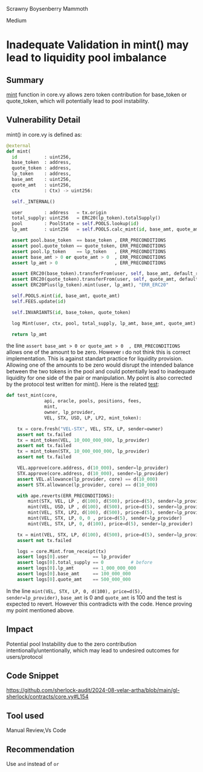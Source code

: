 Scrawny Boysenberry Mammoth

Medium

# Inadequate Validation in mint() may lead to liquidity pool imbalance

## Summary
[mint](https://github.com/sherlock-audit/2024-08-velar-artha/blob/main/gl-sherlock/contracts/core.vy#L154) function in core.vy allows  zero token contribution for base_token or quote_token, which will potentially lead to pool instability.
## Vulnerability Detail
mint() in core.vy is defined as:
```python
@external
def mint(
  id          : uint256,
  base_token  : address,
  quote_token : address,
  lp_token    : address,
  base_amt    : uint256,
  quote_amt   : uint256,
  ctx         : Ctx) -> uint256:

  self._INTERNAL()

  user        : address   = tx.origin
  total_supply: uint256   = ERC20(lp_token).totalSupply()
  pool        : PoolState = self.POOLS.lookup(id)
  lp_amt      : uint256   = self.POOLS.calc_mint(id, base_amt, quote_amt, total_supply, ctx)

  assert pool.base_token  == base_token , ERR_PRECONDITIONS
  assert pool.quote_token == quote_token, ERR_PRECONDITIONS
  assert pool.lp_token    == lp_token   , ERR_PRECONDITIONS
  assert base_amt > 0 or quote_amt > 0  , ERR_PRECONDITIONS
  assert lp_amt > 0                     , ERR_PRECONDITIONS

  assert ERC20(base_token).transferFrom(user, self, base_amt, default_return_value=True), "ERR_ERC20"
  assert ERC20(quote_token).transferFrom(user, self, quote_amt, default_return_value=True), "ERR_ERC20"
  assert ERC20Plus(lp_token).mint(user, lp_amt), "ERR_ERC20"

  self.POOLS.mint(id, base_amt, quote_amt)
  self.FEES.update(id)

  self.INVARIANTS(id, base_token, quote_token)

  log Mint(user, ctx, pool, total_supply, lp_amt, base_amt, quote_amt)

  return lp_amt
```
the line `assert base_amt > 0 or quote_amt > 0  , ERR_PRECONDITIONS` allows one of the amount to be zero. However ı do not think this is correct implementation. This is against standart practice for liquidity provision. Allowing one of the amounts to be zero would disrupt the intended balance between the two tokens in the pool and could potentially lead to inadequate liquidity for one side of the pair or manipulation.
My point is also corrected by the protocol test written for mint(). Here is the related [test](https://github.com/sherlock-audit/2024-08-velar-artha/blob/main/gl-sherlock/tests/core/test_core.py#L101):
```python
def test_mint(core,
              api, oracle, pools, positions, fees,
              mint,
              owner, lp_provider,
              VEL, STX, USD, LP, LP2, mint_token):

    tx = core.fresh("VEL-STX", VEL, STX, LP, sender=owner)
    assert not tx.failed
    tx = mint_token(VEL, 10_000_000_000, lp_provider)
    assert not tx.failed
    tx = mint_token(STX, 10_000_000_000, lp_provider)
    assert not tx.failed

    VEL.approve(core.address, d(10_000), sender=lp_provider)
    STX.approve(core.address, d(10_000), sender=lp_provider)
    assert VEL.allowance(lp_provider, core) == d(10_000)
    assert STX.allowance(lp_provider, core) == d(10_000)

    with ape.reverts(ERR_PRECONDITIONS):
        mint(STX, VEL, LP , d(100), d(500), price=d(5), sender=lp_provider)    # wrong token
        mint(VEL, USD, LP , d(100), d(500), price=d(5), sender=lp_provider)
        mint(VEL, STX, LP2, d(100), d(500), price=d(5), sender=lp_provider)
        mint(VEL, STX, LP, 0, 0 , price=d(5), sender=lp_provider)              # amt 0
        mint(VEL, STX, LP, 0, d(100), price=d(5), sender=lp_provider)  #@audit-issue disagrees with the code

    tx = mint(VEL, STX, LP, d(100), d(500), price=d(5), sender=lp_provider)
    assert not tx.failed

    logs = core.Mint.from_receipt(tx)
    assert logs[0].user         == lp_provider
    assert logs[0].total_supply == 0          # before
    assert logs[0].lp_amt       == 1_000_000_000
    assert logs[0].base_amt     == 100_000_000
    assert logs[0].quote_amt    == 500_000_000
```
In the line `mint(VEL, STX, LP, 0, d(100), price=d(5), sender=lp_provider)`, `base_amt` is 0 and `quote_amt` is 100 and the test is expected to revert. However this contradicts with the code. Hence proving my point mentioned above.
## Impact
Potential pool Instability due to the zero contribution intentionally/untentionally, which may lead to undesired outcomes for users/protocol
## Code Snippet
https://github.com/sherlock-audit/2024-08-velar-artha/blob/main/gl-sherlock/contracts/core.vy#L154
## Tool used
Manual Review,Vs Code
## Recommendation
Use `and` instead of `or`